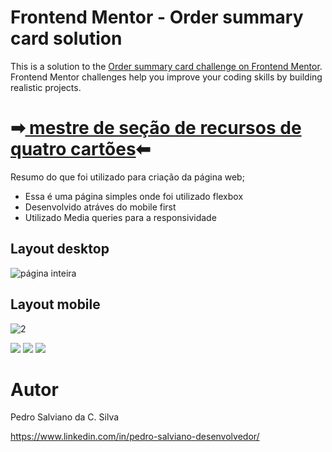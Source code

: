 # Frontend Mentor - Order summary card solution

This is a solution to the [Order summary card challenge on Frontend Mentor](https://www.frontendmentor.io/challenges/order-summary-component-QlPmajDUj).
Frontend Mentor challenges help you improve your coding skills by building realistic projects. 


<h1>➡<a href="https://pe-salviano.github.io/mestre-de-secao-de-recursos-de-quatro-cartoes/" target="_blank"> 
mestre de seção de recursos de quatro cartões</a>⬅</h1>
 
 

Resumo do que foi utilizado para criação da página web;

- Essa é uma página simples onde foi utilizado flexbox
- Desenvolvido atráves do mobile first
- Utilizado Media queries para a responsividade

## Layout desktop
![página inteira](https://github.com/pe-salviano/mestre-de-secao-de-recursos-de-quatro-cartoes/blob/main/images/img-desktop.png)

## Layout mobile
![2](https://github.com/pe-salviano/mestre-de-secao-de-recursos-de-quatro-cartoes/blob/main/images/img-mobile.png)


<div style="display: inline_block">
  
<a href = "mailto:pedro.salviano.cs@gmail.com"><img src="https://img.shields.io/badge/-Gmail-%23333?style=for-the-badge&logo=gmail&logoColor=white" target="_blank"></a>
<a href="https://www.linkedin.com/in/pedro-salviano-857917116/" target="_blank"><img src="https://img.shields.io/badge/-LinkedIn-%230077B5?style=for-the-badge&logo=linkedin&logoColor=white" target="_blank"></a>
<a href="https://pe-salviano.github.io/portfolio_pedro/" target="_blank"><img src="https://img.shields.io/badge/-Portf%C3%B3lio-brown?style=for-the-badge&logo=true" target="_blank"></a>
  
</div>

# Autor

Pedro Salviano da C. Silva

https://www.linkedin.com/in/pedro-salviano-desenvolvedor/

